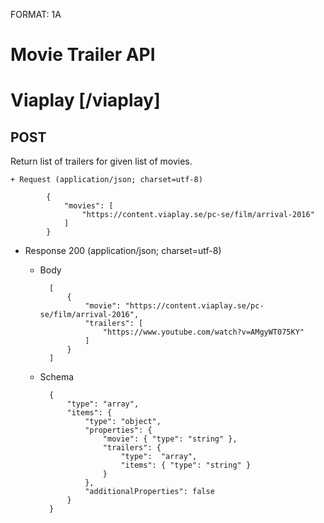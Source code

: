 FORMAT: 1A

# Movie Trailer API

# Viaplay [/viaplay]

## POST
Return list of trailers for given list of movies.

    + Request (application/json; charset=utf-8)

            {
                "movies": [
                    "https://content.viaplay.se/pc-se/film/arrival-2016"
                ]
            }


+ Response 200 (application/json; charset=utf-8)

    + Body

            [
                {
                    "movie": "https://content.viaplay.se/pc-se/film/arrival-2016",
                    "trailers": [
                        "https://www.youtube.com/watch?v=AMgyWT075KY"
                    ]
                }
            ]

    + Schema

            {
                "type": "array",
                "items": {
                    "type": "object",
                    "properties": {
                        "movie": { "type": "string" },
                        "trailers": {
                            "type":  "array",
                            "items": { "type": "string" }
                        }
                    },
                    "additionalProperties": false
                }
            }


